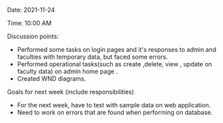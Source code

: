 Date: 2021-11-24

Time: 10:00 AM

Discussion points: 

* Performed some tasks on login pages and it's responses to admin and faculties with temporary data,
but faced some errors.
* Performed operational tasks(such as create ,delete, view , update on faculty data) on admin home page .
* Created WND diagrams.

Goals for next week (include responsibilities)

* For the next week, have to test with sample data on web application.
* Need to work on errors that are found when performing on database.